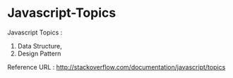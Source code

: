 # Javascript-Topics

Javascript Topics :

1. Data Structure,
2. Design Pattern

Reference URL : http://stackoverflow.com/documentation/javascript/topics
